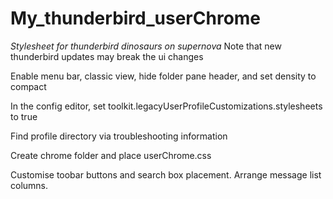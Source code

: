 # My_thunderbird_userChrome
*Stylesheet for thunderbird dinosaurs on supernova*
Note that new thunderbird updates may break the ui changes

Enable menu bar, classic view, hide folder pane header, and set density to compact

In the config editor, set toolkit.legacyUserProfileCustomizations.stylesheets to true

Find profile directory via troubleshooting information 

Create chrome folder and place userChrome.css

Customise toobar buttons and search box placement. Arrange message list columns.
